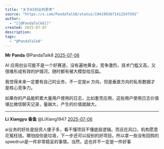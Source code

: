 ```yaml
---
title: "关于AI创业的思考"
source: "https://x.com/PandaTalk8/status/1941993671412547591"
author:
  - "[[@PandaTalk8]]"
created: 2025-07-07
description:
tags:
  - "@PandaTalk8"
---
```

**Mr Panda** @PandaTalk8 [2025-07-06](https://x.com/PandaTalk8/status/1941993671412547591)

AI 应用创业可能不是一个好赛道，没有遍地黄金，竞争激烈，技术门槛又高，又很难形成有效的护城河，随时都有被大模型给压扁。

我觉得未来一定要有自己的业务，不一定是ai 方向，但是垂直方向的私有数据才是核心竞争力。

如果你的产品能积累大量用户使用的日志，比如套壳应用，这些用户使用日志价值堪比微信聊天记录，量越大，产生的价值就越大。

---

**Li Xiangyu 香鱼** @LiXiang1947 [2025-07-06](https://x.com/LiXiang1947/status/1942008598995091504)

ai业务的好处是投资人傻子多，看不懂项目不懂底层逻辑。而且在风口，机构愿意花冤枉钱。哪怕投你是垃圾，下一步还可以投别的好项目。所以拿一些没有回购的speedrun是一件非常稳妥的事情。当然，这也并不一定是一件好事
